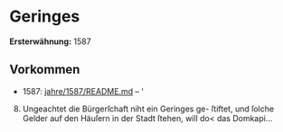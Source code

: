 # Geringes

**Ersterwähnung:** 1587

## Vorkommen
- 1587: [jahre/1587/README.md](../jahre/1587/README.md) – '

8) Ungeachtet die Bürgerſchaft niht ein Geringes ge-
ſtiftet, und ſolche Gelder auf den Häuſern in der Stadt
ſtehen, will do< das Domkapi...
